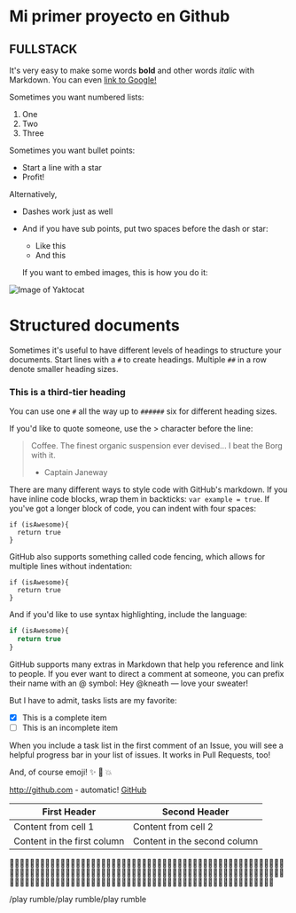 # Mi primer proyecto en Github
## FULLSTACK

It's very easy to make some words **bold** and other words *italic* with Markdown. You can even [link to Google!](http://google.com)

Sometimes you want numbered lists:

1. One
2. Two
3. Three

Sometimes you want bullet points:

* Start a line with a star
* Profit!

Alternatively,

- Dashes work just as well
- And if you have sub points, put two spaces before the dash or star:
  - Like this
  - And this

  If you want to embed images, this is how you do it:

![Image of Yaktocat](https://octodex.github.com/images/yaktocat.png)

# Structured documents

Sometimes it's useful to have different levels of headings to structure your documents. Start lines with a `#` to create headings. Multiple `##` in a row denote smaller heading sizes.

### This is a third-tier heading

You can use one `#` all the way up to `######` six for different heading sizes.

If you'd like to quote someone, use the > character before the line:

> Coffee. The finest organic suspension ever devised... I beat the Borg with it.
> - Captain Janeway


There are many different ways to style code with GitHub's markdown. If you have inline code blocks, wrap them in backticks: `var example = true`.  If you've got a longer block of code, you can indent with four spaces:

    if (isAwesome){
      return true
    }

GitHub also supports something called code fencing, which allows for multiple lines without indentation:

```
if (isAwesome){
  return true
}
```

And if you'd like to use syntax highlighting, include the language:

```javascript
if (isAwesome){
  return true
}
```

GitHub supports many extras in Markdown that help you reference and link to people. If you ever want to direct a comment at someone, you can prefix their name with an @ symbol: Hey @kneath — love your sweater!

But I have to admit, tasks lists are my favorite:

- [x] This is a complete item
- [ ] This is an incomplete item

When you include a task list in the first comment of an Issue, you will see a helpful progress bar in your list of issues. It works in Pull Requests, too!

And, of course emoji! :sparkles: :camel: :boom:

http://github.com - automatic!
[GitHub](http://github.com)


First Header | Second Header
------------ | -------------
Content from cell 1 | Content from cell 2
Content in the first column | Content in the second column


:dog::dog::dog::dog::dog::dog::dog::dog::dog::dog::dog::dog::dog::dog::dog::dog::dog::dog::dog::dog::dog::dog::dog::dog::dog::dog::dog::dog::dog::dog::dog::dog::dog::dog::dog::dog::dog::dog::dog::dog::dog::dog::dog::dog::dog::dog::dog::dog::dog::dog::dog::dog::dog::dog::dog::dog::dog::dog::dog::dog::dog::dog::dog::dog::dog::dog::dog::dog::dog::dog::dog::dog::dog::dog::dog::dog::dog::dog::dog::dog::dog::dog::dog::dog::dog::dog::dog::dog::dog::dog::dog::dog::dog::dog::dog::dog::dog::dog::dog::dog::dog::dog::dog::dog::dog::dog::dog::dog::dog::dog::dog::dog::dog::dog::dog::dog::dog::dog::dog::dog::dog::dog::dog::dog::dog::dog::dog::dog::dog::dog::dog::dog::dog::dog::dog::dog::dog::dog::dog::dog::dog::dog::dog::dog::dog::dog::dog::dog::dog::dog::dog::dog::dog::dog::dog::dog::dog::dog::dog::dog:

/play rumble/play rumble/play rumble